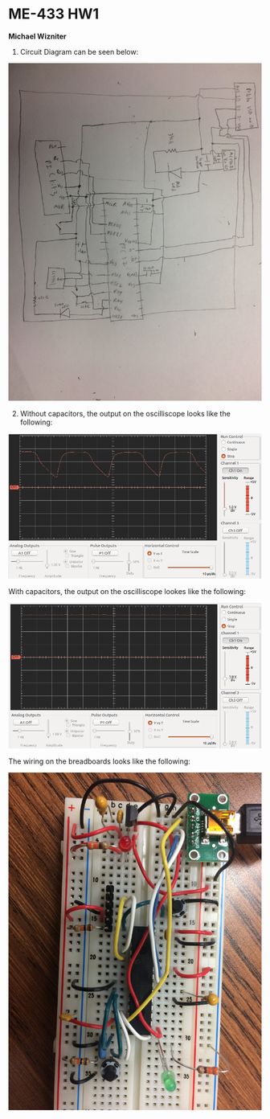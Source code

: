 # ME-433 HW1
**Michael Wizniter**

1. Circuit Diagram can be seen below:

![diagram.jpg](imgs/diagram.jpg)

2. Without capacitors, the output on the oscilliscope looks like the following:

![oscillations.png](imgs/oscillations.png)

With capacitors, the output on the oscilliscope lookes like the following:

![clean.png](imgs/clean.png)

The wiring on the breadboards looks like the following:

![breadboard.jpg](imgs/breadboard.jpg)
